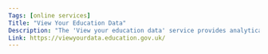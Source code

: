 ```yaml
---
Tags: [online services]
Title: "View Your Education Data"
Description: "The 'View your education data' service provides analytical insights to support business intelligence and better decision making. It's designed for organisations working with the Education and Skills Funding Agency (ESFA)."
Link: https://viewyourdata.education.gov.uk/
---
```

